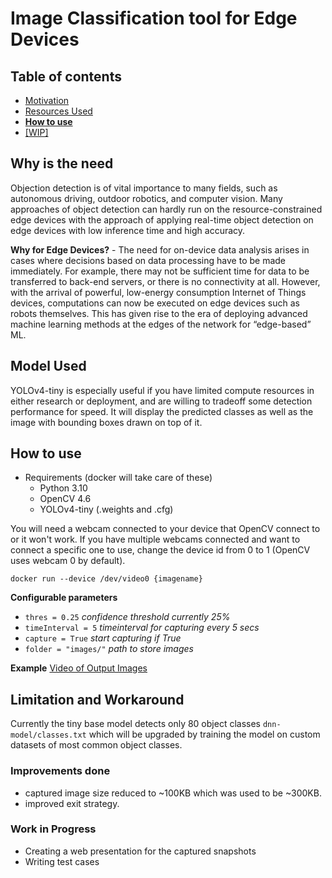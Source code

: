 # Image Classification tool for Edge Devices

## Table of contents

- [Motivation](#why-is-the-need)
- [Resources Used](#model-used)
- [**How to use**](#how-to-use)
- [[WIP]](#work-in-progress)

## Why is the need
Objection detection is of vital importance to many fields, such as autonomous driving, outdoor robotics, and computer vision. Many approaches of object detection can hardly run on the resource-constrained edge devices with the approach of applying real-time object detection on edge devices with low inference time and high accuracy. 

**Why for Edge Devices?** -
The need for on-device data analysis arises in cases where decisions based on data processing have to be made immediately. For example, there may not be sufficient time for data to be transferred to back-end servers, or there is no connectivity at all.
However, with the arrival of powerful, low-energy consumption Internet of Things devices, computations can now be executed on edge devices such as robots themselves. This has given rise to the era of deploying advanced machine learning methods at the edges of the network for “edge-based” ML.

## Model Used 
YOLOv4-tiny is especially useful if you have limited compute resources in either research or deployment, and are willing to tradeoff some detection performance for speed. It will display the predicted classes as well as the image with bounding boxes drawn on top of it.

## How to use
- Requirements (docker will take care of these)
  - Python 3.10
  - OpenCV 4.6
  - YOLOv4-tiny (.weights and .cfg)
  
You will need a webcam connected to your device that OpenCV connect to or it won't work. If you have multiple webcams connected and want to connect a specific one to use, change the device id from 0 to 1 (OpenCV uses webcam 0 by default).
```
docker run --device /dev/video0 {imagename}
```
**Configurable parameters**
- `thres = 0.25`        *confidence threshold currently 25%*
- `timeInterval = 5`    *timeinterval for capturing every 5 secs*
- `capture = True`      *start capturing if True*
- `folder = "images/"`  *path to store images*

**Example** [Video of Output Images](https://youtu.be/RHNfVsw2V7E)

## Limitation and Workaround
Currently the tiny base model detects only 80 object classes `dnn-model/classes.txt` which will be upgraded by training the model on custom datasets of most common object classes. 

### Improvements done
- captured image size reduced to ~100KB which was used to be ~300KB.
- improved exit strategy.

### Work in Progress
- Creating a web presentation for the captured snapshots
- Writing test cases
